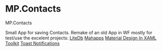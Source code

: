 # MP.Contacts
MP.Contacts

Small App for saving Contacts. 
Remake of an old App in WF mostly for test/use the excelent projects:
   [LiteDb](http://www.litedb.org/)
   [Mahapps](https://mahapps.com/)
   [Material Design In XAML Toolkit](http://materialdesigninxaml.net/)
   [Toast Notifications](https://github.com/rafallopatka/ToastNotifications)


